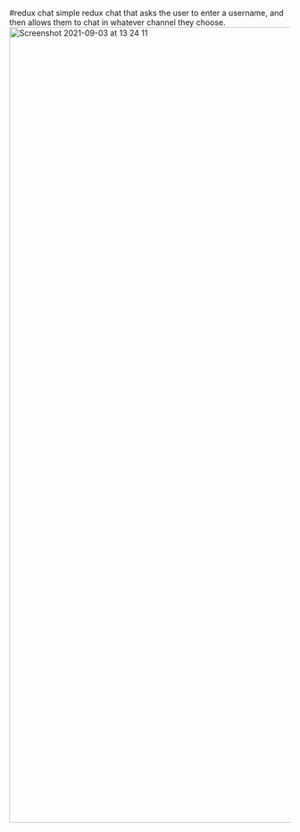 #redux chat
simple redux chat that asks the user to enter a username, and then allows them to chat in whatever channel they choose.
<img width="1423" alt="Screenshot 2021-09-03 at 13 24 11" src="https://user-images.githubusercontent.com/71629262/131990827-b9d834c8-9cd3-4832-9c03-dde8443bfd16.png">

